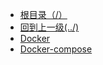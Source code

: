 * [根目录（/）](/README)
* [回到上一级(../)](../README.md)
* [Docker](Docker/Docker杂记.md)
* [Docker-compose](Docker/DockerCompose.md)